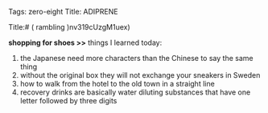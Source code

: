 Tags: zero-eight
Title: ADIPRENE
  
<p></p>
Title:# ( rambling )nv319cUzgM1uex)  
  
**shopping for shoes >>** things I learned today:  
1) the Japanese need more characters than the Chinese to say the same thing  
2) without the original box they will not exchange your sneakers in Sweden  
3) how to walk from the hotel to the old town in a straight line  
4) recovery drinks are basically water diluting substances that have one letter followed by three digits  
